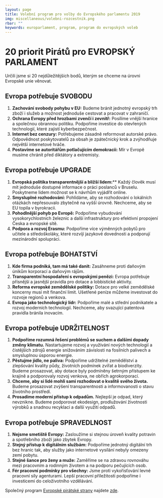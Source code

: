 ```yaml
---
layout: page
title: Volební program pro volby do Evropského parlamentu 2019
img: miscellaneous/volebni-rozcestnik.png
rbar: ""
keywords: europarlament, program, program do evropských voleb
---
```


# 20 priorit Pirátů pro EVROPSKÝ PARLAMENT

Určili jsme si 20 nejdůležitějších bodů, kterým se chceme na úrovni Evropské unie věnovat.

## Evropa potřebuje SVOBODU

1. **Zachování svobody pohybu v EU:** Budeme bránit jednotný evropský trh zboží i služeb a možnost jednoduše cestovat a pracovat v zahraničí.
2. **Ochrana Evropy před hrozbami zvenčí i zevnitř:** Posílíme vnější hranice a společnou obrannou politiku. Podpoříme investice do otevřených technologií, které zajistí kyberbezpečnost.
3. **Internet bez cenzury:** Potřebujeme zásadně reformovat autorské právo. Odpovědnost poskytovatelů za obsah je zpátečnický krok a zvýhodňuje největší internetové hráče.
4. **Postavíme se autoritářům potlačujícím demokracii:** Mír v Evropě musíme chránit před diktátory a extremisty.

## Evropa potřebuje UPGRADE

1. **Evropská politika transparentnější a bližší lidem:**** Každý člověk musí mít jednoduše dostupné informace o práci poslanců v Bruselu. Poskytneme lidem možnost se k návrhům vyjádřit online.
2. **Smysluplné rozhodování:** Pohlídáme, aby se rozhodování o lokálních otázkách nepřesouvalo zbytečně na vyšší úrovně. Nechceme, aby se EU topila v byrokracii.
3. **Pohodlnější pohyb po Evropě:** Podpoříme vybudování vysokorychlostních železnic a další infrastruktury pro efektivní propojení Česka a evropské sítě.
4. **Podpora a rozvoj Erasmu:** Podpoříme více výměnných pobytů pro učitele a středoškoláky, které rozvíjí jazykové dovednosti a podporují mezinárodní spolupráci.

## Evropa potřebuje BOHATSTVÍ

1. **Kde firma podniká, tam má také danit:** Zasáhneme proti daňovým únikům korporací a daňovým rájům.
2. **Transparentní hospodaření s evropskými penězi:** Evropa potřebuje přísnější a jasnější pravidla pro dotace a lobbistické aktivity.
3. **Reforma evropské zemědělské politiky:** Dotace pro velké zemědělské koncerny musí mít finanční limit. Ušetřené peníze můžeme investovat do rozvoje regionů a venkova.
4. **Evropa jako technologický lídr:** Podpoříme malé a střední podnikatele a rozvoj moderních technologií. Nechceme, aby svazující patentová pravidla bránila inovacím.

## Evropa potřebuje UDRŽITELNOST

1. **Podpoříme rozumná řešení problémů se suchem a dalšími dopady změny klimatu.** Nastartujeme rozvoj a využívání nových technologií a čistějších zdrojů energie snižováním závislosti na fosilních palivech a smysluplnou úsporou energie.
2. **Pěstujme jídlo, ne paliva:** Podpoříme udržitelné zemědělství a zlepšování kvality půdy, životních podmínek zvířat a biodiverzity. Budeme prosazovat, aby dotace byly podmíněny šetrným přístupem ke krajině a podporovaly rozvoj venkova, ne obřích agrokorporací.
3. **Chceme, aby si lidé mohli sami rozhodovat o kvalitě svého života.** Budeme prosazovat zvýšení transparentnosti a informovanosti o stavu životního prostředí.
4. **Prosadíme moderní přístup k odpadům.** Nejlepší je odpad, který nevznikne. Budeme podporovat ekodesign, prodlužování životnosti výrobků a snadnou recyklaci a další využití odpadů.

## Evropa potřebuje SPRAVEDLNOST

1. **Nejsme smetiště Evropy:** Zasloužíme si stejnou úroveň kvality potravin a spotřebního zboží jako zbytek Evropy.
2. **Stejný přístup k digitálním službám:** Podpoříme jednotný digitální trh bez hranic tak, aby služby jako internetové vysílání nebyly omezeny zemí pobytu.
3. **Stejné šance pro ženy a muže:** Zaměříme se na zdravou rovnováhu mezi pracovním a rodinným životem a na podporu pečujících osob.
4. **Fér pracovní podmínky pro všechny:** Jsme proti vykořisťování levné pracovní síly agenturami. Lepší pracovní příležitosti podpoříme i investicemi do celoživotního vzdělávání.



Společný program [Evropské pirátské strany](https://european-pirateparty.eu/) najdete [zde](https://evropapotrebuje.cz/program/spolecny-eu-pirati/zivotni-prostredi/).

